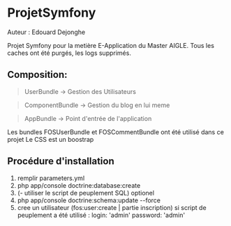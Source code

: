 ProjetSymfony
=============

Auteur : Edouard Dejonghe

Projet Symfony pour la metière E-Application du Master AIGLE. Tous les caches ont été purgés, les logs supprimés.


## Composition:
>UserBundle -> Gestion des Utilisateurs

>ComponentBundle -> Gestion du blog en lui meme

>AppBundle -> Point d'entrée de l'application

Les bundles FOSUserBundle et FOSCommentBundle ont été utilisé dans ce projet
Le CSS est un boostrap	

## Procédure d'installation
		
1. remplir parameters.yml
2. php app/console doctrine:database:create
3. (- utiliser le script de peuplement SQL) optionel
4. php app/console doctrine:schema:update --force
5. cree un utilisateur (fos:user:create | partie inscription)
	si script de peuplement a été utilisé : login: 'admin' password: 'admin'
